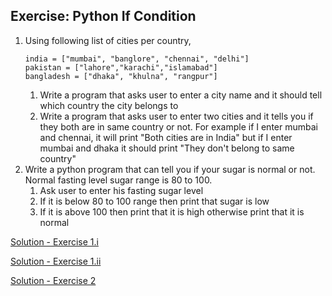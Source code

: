 ## Exercise: Python If Condition
1. Using following list of cities per country,
    ```
    india = ["mumbai", "banglore", "chennai", "delhi"]
    pakistan = ["lahore","karachi","islamabad"]
    bangladesh = ["dhaka", "khulna", "rangpur"]
    ```
    1. Write a program that asks user to enter a city name and it should tell which country the city belongs to
    2. Write a program that asks user to enter two cities and it tells you if they both are in same country or not. For example if I enter mumbai and chennai, it will print "Both cities are in India" but if I enter mumbai and dhaka it should print "They don't belong to same country"
2. Write a python program that can tell you if your sugar is normal or not. Normal fasting level sugar range is 80 to 100.
    1. Ask user to enter his fasting sugar level
    2. If it is below 80 to 100 range then print that sugar is low
    3. If it is above 100 then print that it is high otherwise print that it is normal

[Solution - Exercise 1.i](https://github.com/ashutoshbhatt2609/Python-question/blob/main/if/solution1(i).py)

[Solution - Exercise 1.ii](https://github.com/ashutoshbhatt2609/Python-question/blob/main/if/solution1(ii).py)

[Solution - Exercise 2](https://github.com/ashutoshbhatt2609/Python-question/blob/main/if/solution2.py)
